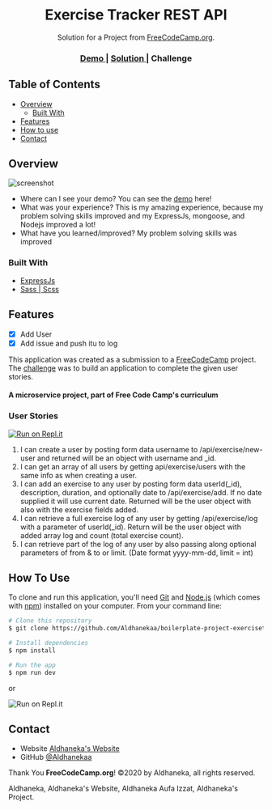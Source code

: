 <h1 align="center">Exercise Tracker REST API
</h1>

<div align="center">
   Solution for a Project from  <a href="https://www.freecodecamp.org" target="_blank">FreeCodeCamp.org</a>.
</div>

<div align="center">
  <h3>
    <a href="https://boilerplate-project-exercisetracker.aldhaneka.repl.co">
      Demo
    </a>
    <span> | </span>
    <a href="#">
      Solution
    </a>
    <span> | </span>
    <a https://www.freecodecamp.org/learn/apis-and-microservices/apis-and-microservices-projects/exercise-tracker">
      Challenge
    </a>
  </h3>
</div>

<!-- TABLE OF CONTENTS -->

## Table of Contents

- [Overview](#overview)
  - [Built With](#built-with)
- [Features](#features)
- [How to use](#how-to-use)
- [Contact](#contact)

<!-- OVERVIEW -->

## Overview

![screenshot](preview.png)

- Where can I see your demo?
  You can see the [demo](https://boilerplate-project-exercisetracker.aldhaneka.repl.co) here!
- What was your experience?
  This is my amazing experience, because my problem solving skills improved and my ExpressJs, mongoose, and Nodejs improved a lot!
- What have you learned/improved? 
  My problem solving skills was improved
<!-- - Your wisdom? :)
     -->

### Built With

<!-- This section should list any major frameworks that you built your project using. Here are a few examples.-->

- [ExpressJs](https://expressjs.com/)
- [Sass | Scss](https://sass-lang.com/)


## Features

<!-- List the features of your application or follow the template. Don't share the figma file here :) -->

- [x] Add User
- [x] Add issue and push itu to log

This application was created as a submission to a [FreeCodeCamp](https://www.freecodecamp.org) project. The [challenge](https://www.freecodecamp.org/learn/apis-and-microservices/apis-and-microservices-projects/exercise-tracker) was to build an application to complete the given user stories.

#### A microservice project, part of Free Code Camp's curriculum

### User Stories

[![Run on Repl.it](https://repl.it/badge/github/freeCodeCamp/boilerplate-project-exercisetracker)](https://repl.it/@aldhaneka/boilerplate-project-exercisetracker)

1. I can create a user by posting form data username to /api/exercise/new-user and returned will be an object with username and _id.
2. I can get an array of all users by getting api/exercise/users with the same info as when creating a user.
3. I can add an exercise to any user by posting form data userId(_id), description, duration, and optionally date to /api/exercise/add. If no date supplied it will use current date. Returned will be the user object with also with the exercise fields added.
4. I can retrieve a full exercise log of any user by getting /api/exercise/log with a parameter of userId(_id). Return will be the user object with added array log and count (total exercise count).
5. I can retrieve part of the log of any user by also passing along optional parameters of from & to or limit. (Date format yyyy-mm-dd, limit = int)


## How To Use

<!-- For example: -->

To clone and run this application, you'll need [Git](https://git-scm.com) and [Node.js](https://nodejs.org/en/download/) (which comes with [npm](http://npmjs.com)) installed on your computer. From your command line:

```bash
# Clone this repository
$ git clone https://github.com/Aldhanekaa/boilerplate-project-exercisetracker.git

# Install dependencies
$ npm install

# Run the app
$ npm run dev
```

or

![Run on Repl.it](https://repl.it/badge/github/freeCodeCamp/boilerplate-project-exercisetracker)

## Contact

- Website [Aldhaneka's Website](https://aldhan.netlify.app/)
- GitHub [@Aldhanekaa](https://github.com/Aldhanekaa)

Thank You **FreeCodeCamp.org**!
©2020 by Aldhaneka, all rights reserved.

Aldhaneka, Aldhaneka's Website, Aldhaneka Aufa Izzat, Aldhaneka's Project.

